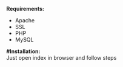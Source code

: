 
<b>Requirements:</b><br/>
* Apache<br/>
* SSL<br/>
* PHP <br/>
* MySQL<br/>


<b>#Installation:</b><br/>
Just open index in browser and follow steps
